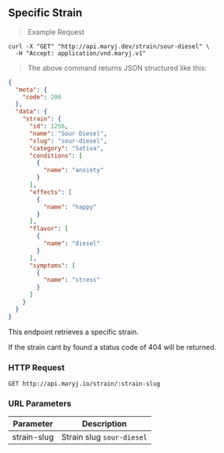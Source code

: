 ## Specific Strain

> Example Request

```shell
curl -X "GET" "http://api.maryj.dev/strain/sour-diesel" \
  -H "Accept: application/vnd.maryj.v1"
```

> The above command returns JSON structured like this:

```json
{
  "meta": {
    "code": 200
  },
  "data": {
    "strain": {
      "id": 1256,
      "name": "Sour Diesel",
      "slug": "sour-diesel",
      "category": "Sativa",
      "conditions": [
        {
          "name": "anxiety"
        }
      ],
      "effects": [
        {
          "name": "happy"
        }
      ],
      "flavor": [
        {
          "name": "diesel"
        }
      ],
      "symptoms": [
        {
          "name": "stress"
        }
      ]
    }
  }
}
```

This endpoint retrieves a specific strain.

<aside class="warning">
If the strain cant by found a status code of 404 will be returned.
</aside>

### HTTP Request

`GET http://api.maryj.io/strain/:strain-slug`

### URL Parameters

Parameter | Description
--------- | -----------
strain-slug | Strain slug `sour-diesel`

